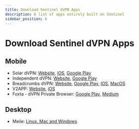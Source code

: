 ```yaml
---
title: Download Sentinel dVPN Apps
description: A list of apps entirely built on Sentinel
sidebar_position: 6
---
```


# Download Sentinel dVPN Apps

## Mobile

- Solar dVPN: [Website](https://dvpn.solar/), [iOS](https://apps.apple.com/ee/app/solar-dvpn/id1597909295), [Google Play](https://play.google.com/store/apps/details?id=ee.solarlabs.dvpn)
- Independent dVPN: [Website](https://bagimsizvpn.com), [Google Play](https://play.google.com/store/apps/details?id=com.bagimsizvpn.app&pli=1)
- Breadcrumbs dVPN: [Website](https://www.breadcrumbsdata.com/), [Google Play](https://play.google.com/store/apps/details?id=com.hashcash.breadcrumbs), [IOS](https://apps.apple.com/us/app/breadcrumbs-own-your-data/id1630660373), [MacOS](https://scribr-uploads.s3.us-east-2.amazonaws.com/Breadcrumbs.pkg)
- V2APP: [Website](https://v2.app/), [iOS](https://apps.apple.com/us/app/v2app-fast-vpn-and-v2ray-dvpn/id6474262879?platform=iphone)
- Foxta - dVPN Private Browser: [Google Play](https://play.google.com/store/apps/details?id=com.ryn.vpn.privatedns.proxy.fast.mini.web.browser), [Medium](https://medium.com/sentinel/meet-the-3rd-live-dvpn-integrated-application-built-on-sentinel-4e02b55e56c7)

## Desktop

- Meile: [Linux, Mac and Windows](https://mathnodes.com/index.php/meile-dvpn-client-linux-os-x/)